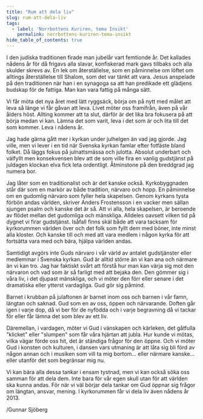 ```yaml
---
title: "Rum att dela liv"
slug: rum-att-dela-liv
tags:
  - label: 'Norrbottens Kuriren, tema Insikt'
    permalink: norrbottens-kuriren-tema-insikt
hide_table_of_contents: true
---
```

I den judiska traditionen firade man jubelår vart femtionde år. Det kallades nådens år för då frigavs alla slavar, konfiskerad mark gavs tillbaks och alla skulder skrevs av. En lek om återställelse, som en påminnelse om löftet om alltings återställelse till Shalom, som det var tänkt att vara. Jesus anspelade på den traditionen när han i en synagoga sa att han predikade ett glädjens budskap för de fattiga. Man kan vara fattig på många sätt.

<!--truncate-->

Vi får möta det nya året med lätt ryggsäck, börja om på nytt med målet att leva så länge vi får gåvan att leva. Livet möter oss framifrån, även på vår ålders höst. Allting kommer att ta slut, därför är det lika bra fokusera på att börja medan vi kan. Lämna det som varit, leva i det som är och lita till det som kommer. Leva i nådens år.

Jag hade gärna gått mer i kyrkan under julhelgen än vad jag gjorde. Jag ville, men vi lever i en tid när Svenska kyrkan famlar efter fotfäste bland folket. Då läggs fokus på julnattsmässa och julotta. Absolut underbart och välfyllt men konsekvensen blev att de som ville fira en vanlig gudstjänst på juldagen klockan elva fick leta ordentligt. Åtminstone på den breddgrad jag numera bor.

Jag låter som en traditionalist och är det kanske också. Kyrkobyggnaden står där som en markör av både tradition, närvaro och hopp. En påminnelse om en gudomlig närvaro som fyller hela skapelsen. Genom kyrkans tysta förbön andas världen, skriver Anders Frostensson i en vacker men sällan sjungen psalm och kanske det är så. Att vi alla, hela skapelsen, är beroende av flödet mellan det gudomliga och mänskliga. Alldeles oavsett vilken tid på dygnet vi firar gudstjänst. Isåfall finns skäl både att vara tacksam för kyrkorummen världen över och det folk som fyllt dem med böner, inte minst alla kloster. Och kanske till och med att vara medlem i någon kyrka för att fortsätta vara med och bära, hjälpa världen andas.

Samtidigt avgörs inte Guds närvaro i vår värld av antalet gudstjänster eller medlemmar i Svenska kyrkan. Gud är alltid större än vi kan ana och närmare än vi kan tro. Jag har faktiskt svårt att förstå hur man kan värja sig mot den närvaron och vad som är så farligt med att bejaka den. Den gömmer sig i våra liv, i det djupast mänskliga, och vi möter den förr eller senare i det dramatiska eller ytterst vardagliga. Gud gör sig påmind.

Barnet i krubban på julaftonen är barnet inom oss och barnen i vår famn, längtan och saknad. Gud som en av oss, öppen och närvarande. Doften går igen i varje dop, då vi ber för de nyfödda och i varje begravning då vi tackar för eller får lämna det som blev av ett liv.

Däremellan, i vardagen, möter vi Gud i vänskapen och kärleken, det gåtfulla "klicket" eller "slumpen" som får våra hjärtan att jubla. Hur kunde vi mötas, vilka vägar förde oss hit, det är ständiga frågor för den öppne. Och vi möter Gud i konsten och kulturen, i dansen vars utmaning är att låta sig bli förd av någon annan och i musiken som vill ta mig bortom... eller närmare kanske... eller utanför det som begränsar mig nu.

Vi kan bära alla dessa tankar i ensam tystnad, men vi kan också söka oss samman för att dela dem. Inte bara för vår egen skull utan för att världen ska kunna andas. För när vi väl börjar dela tankar om Gud öppnar sig frågor om längtan, ansvar, mening. I kyrkorummen får vi dela liv även nådens år 2013.

/Gunnar Sjöberg
